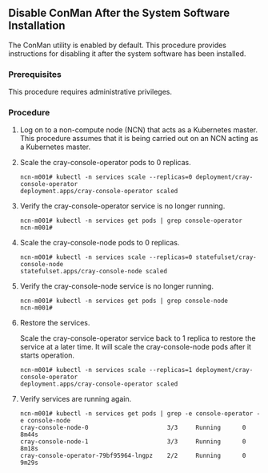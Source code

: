 ## Disable ConMan After the System Software Installation

The ConMan utility is enabled by default. This procedure provides instructions for disabling it after the system software has been installed.

### Prerequisites

This procedure requires administrative privileges.

### Procedure

1. Log on to a non-compute node (NCN) that acts as a Kubernetes master. This procedure assumes that it is being carried out on an NCN acting as a Kubernetes master.

2. Scale the cray-console-operator pods to 0 replicas.

    ```
    ncn-m001# kubectl -n services scale --replicas=0 deployment/cray-console-operator
    deployment.apps/cray-console-operator scaled
    ```

3. Verify the cray-console-operator service is no longer running.

    ```
    ncn-m001# kubectl -n services get pods | grep console-operator
    ncn-m001#
    ```

4. Scale the cray-console-node pods to 0 replicas.

    ```
    ncn-m001# kubectl -n services scale --replicas=0 statefulset/cray-console-node
    statefulset.apps/cray-console-node scaled
    ```

5. Verify the cray-console-node service is no longer running.

    ```
    ncn-m001# kubectl -n services get pods | grep console-node
    ncn-m001#
    ```

6. Restore the services.

    Scale the cray-console-operator service back to 1 replica to restore the service at a later time. It will scale the cray-console-node pods after it starts operation.

    ```
    ncn-m001# kubectl -n services scale --replicas=1 deployment/cray-console-operator
    deployment.apps/cray-console-operator scaled
    ```

7. Verify services are running again.

    ```
    ncn-m001# kubectl -n services get pods | grep -e console-operator -e console-node
    cray-console-node-0                      3/3     Running      0      8m44s
    cray-console-node-1                      3/3     Running      0      8m18s
    cray-console-operator-79bf95964-lngpz    2/2     Running      0      9m29s
    ```

